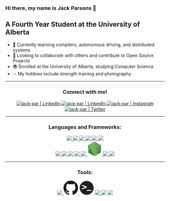 ### Hi there, my name is Jack Parsons 👋

## A Fourth Year Student at the University of Alberta 

- 🔭 Currently learning compilers, autonomous driving, and distributed systems
- 👯 Looking to collaborate with others and contribute to Open Source Projects
- 📚 Enrolled at the University of Alberta, studying Computer Science
- 💥 My hobbies include strength training and photography

---

### <div align="center"> Connect with me! </div>

<p align="center">
  <a href="https://jackparsonss.me">
  <img align="center" alt="jack-par | LinkedIn" width="70px" src="https://user-images.githubusercontent.com/62918090/135795467-db617837-eb4e-4091-a26b-ecdb722fd907.png" />
  </a>
  
  <a href="https://www.linkedin.com/in/jack-parsonss/">
  <img align="center" alt="jack-par | LinkedIn" width="70px" src="https://dwglogo.com/wp-content/uploads/2020/06/Linkedin_symbol_transparent.png" />
  </a>

  <a href="https://www.instagram.com/jack.par/">
  <img align="center" alt="jack-par | Instagram" width="40px" src="https://cdn2.iconfinder.com/data/icons/social-media-2285/512/1_Instagram_colored_svg_1-512.png" />
  </a>
  
  <a href="https://twitter.com/jackparsonss">
  <img align="center" alt="jack-par | Twitter" width="70px" src="http://assets.stickpng.com/images/580b57fcd9996e24bc43c53e.png" />
  </a>
</p>

---

### <div align="center"> Languages and Frameworks: </div>

<div align="center">
  <a href="https://docs.python.org/3/">
    <img width="46px" src="https://engineering.fb.com/wp-content/uploads/2016/05/2000px-Python-logo-notext.svg_.png" />
  </a>
  
  <a href="https://www.javascript.com">
    <img width="46px" src="https://cdn.iconscout.com/icon/free/png-512/javascript-2752148-2284965.png" />
  </a>
  
   <a href="https://www.typescriptlang.org/">
    <img width="46px" src="https://upload.wikimedia.org/wikipedia/commons/thumb/4/4c/Typescript_logo_2020.svg/1024px-Typescript_logo_2020.svg.png" />
  </a>
  
  <a href="https://docs.microsoft.com/en-us/dotnet/csharp/">
    <img width="46px" src="https://cdn.icon-icons.com/icons2/2415/PNG/512/csharp_original_logo_icon_146578.png" />
  </a>
  
  <a href="https://en.wikipedia.org/wiki/C_(programming_language)">
    <img width="46px" src="https://seeklogo.com/images/C/c-programming-language-logo-9B32D017B1-seeklogo.com.png" />
  </a>
  
  <a href="https://www.java.com/en/">
    <img width="46px" src="https://cdn-icons-png.flaticon.com/512/226/226777.png" />
  </a>
 </div>
  
<div align="center" marginTop="5">
  <a href="https://www.sqlite.org/index.html">
    <img width="46px" src="https://upload.wikimedia.org/wikipedia/commons/thumb/9/97/Sqlite-square-icon.svg/2048px-Sqlite-square-icon.svg.png" />
  </a>
  <a href="https://www.mongodb.com/">
    <img width="46px" src="https://cdn.iconscout.com/icon/free/png-256/mongodb-5-1175140.png" />
  </a>
  <a href="https://unity.com/">
    <img width="46px" src="https://cdn.freebiesupply.com/logos/large/2x/unity-69-logo-png-transparent.png" />
  </a>
  
  <a href="https://reactjs.org">
    <img width="46px" src="https://upload.wikimedia.org/wikipedia/commons/thumb/a/a7/React-icon.svg/1200px-React-icon.svg.png" />
  </a>
  
   <a href="https://expressjs.com/">
    <img width="46px" src="https://upload.wikimedia.org/wikipedia/commons/6/64/Expressjs.png" />
  </a>
  
  <a href="https://nodejs.org/en/">
    <img width="46px" src="https://raw.githubusercontent.com/github/explore/80688e429a7d4ef2fca1e82350fe8e3517d3494d/topics/nodejs/nodejs.png" />
  </a>
  
   <a href="https://developer.android.com/studio">
    <img width="46px" src="https://cdn-icons-png.flaticon.com/512/226/226770.png" />
  </a>
  <a href="https://firebase.google.com/">
    <img width="46px" src="https://cdn.freebiesupply.com/logos/thumbs/2x/firebase-1-logo.png" />
  </a>
</div>


---

### <div align="center"> Tools: </div>
<div align="center">
  <a href="https://code.visualstudio.com/">
    <img width="46px" src="https://upload.wikimedia.org/wikipedia/commons/thumb/9/9a/Visual_Studio_Code_1.35_icon.svg/1024px-Visual_Studio_Code_1.35_icon.svg.png" />
  </a>
  
  <a href="https://github.com/">
    <img width="46px" src="https://raw.githubusercontent.com/github/explore/78df643247d429f6cc873026c0622819ad797942/topics/github/github.png" />
  </a>
  
  <img width="46px" src="https://raw.githubusercontent.com/github/explore/80688e429a7d4ef2fca1e82350fe8e3517d3494d/topics/terminal/terminal.png" />
  
  <a href="https://git-scm.com/">
    <img width="46px" src="https://camo.githubusercontent.com/fbfcb9e3dc648adc93bef37c718db16c52f617ad055a26de6dc3c21865c3321d/68747470733a2f2f7777772e766563746f726c6f676f2e7a6f6e652f6c6f676f732f6769742d73636d2f6769742d73636d2d69636f6e2e737667" />
  </a>
  
  <img width="46px" src="https://upload.wikimedia.org/wikipedia/commons/thumb/4/48/Markdown-mark.svg/1280px-Markdown-mark.svg.png" />
  <img width="46px" src="https://upload.wikimedia.org/wikipedia/commons/2/25/LaTeX_logo.png" />
</div>

